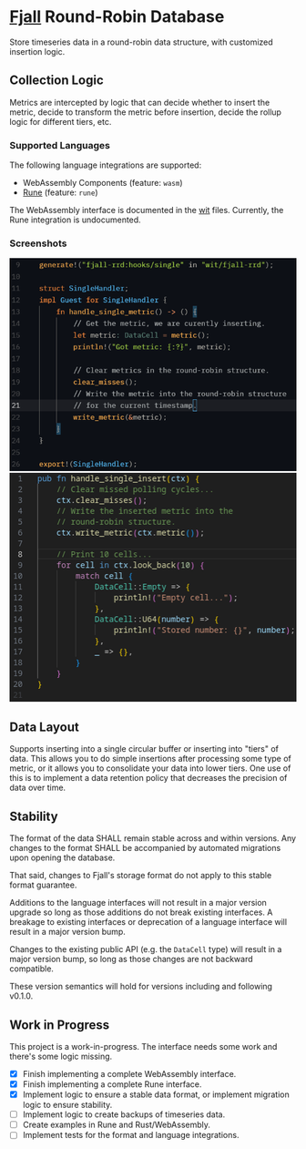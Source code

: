 # [Fjall](https://github.com/fjall-rs/fjall) Round-Robin Database
Store timeseries data in a round-robin data structure, with customized
insertion logic.

## Collection Logic
Metrics are intercepted by logic that can decide whether to insert
the metric, decide to transform the metric before insertion,
decide the rollup logic for different tiers, etc.

### Supported Languages
The following language integrations are supported:

* WebAssembly Components (feature: `wasm`)
* [Rune](https://github.com/rune-rs/rune) (feature: `rune`)

The WebAssembly interface is documented in the [wit](/wit/fjall-rrd) files.
Currently, the Rune integration is undocumented.

### Screenshots
![Rust implementation of the WebAssembly interface.](/images/rust-impl.png)
![Rune implementation of a handler.](/images/rune-impl.png)


## Data Layout
Supports inserting into a single circular buffer or inserting
into "tiers" of data. This allows you to do simple insertions after
processing some type of metric, or it allows you to consolidate your
data into lower tiers. One use of this is to implement a data
retention policy that decreases the precision of data over time.

## Stability
The format of the data SHALL remain stable across and within versions.
Any changes to the format SHALL be accompanied by automated migrations
upon opening the database.

That said, changes to Fjall's storage format do not apply to this stable
format guarantee.

Additions to the language interfaces will not result in a major version
upgrade so long as those additions do not break existing interfaces. A
breakage to existing interfaces or deprecation of a language interface
will result in a major version bump.

Changes to the existing public API (e.g. the `DataCell` type) will result
in a major version bump, so long as those changes are not backward compatible.

These version semantics will hold for versions including and following v0.1.0.

## Work in Progress
This project is a work-in-progress. The interface needs some work and there's
some logic missing.

* [X] Finish implementing a complete WebAssembly interface.
* [X] Finish implementing a complete Rune interface.
* [X] Implement logic to ensure a stable data format,
    or implement migration logic to ensure stability.
* [ ] Implement logic to create backups of timeseries data.
* [ ] Create examples in Rune and Rust/WebAssembly.
* [ ] Implement tests for the format and language
    integrations.
